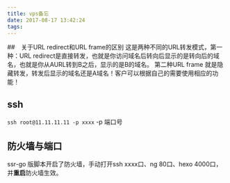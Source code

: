 ```yaml
---
title: vps备忘
date: 2017-08-17 13:42:24
tags:
---
```


##　关于URL redirect和URL frame的区别
这是两种不同的URL转发模式，第一种：URL redirect是直接转发，也就是你访问域名后转向后显示的是转向后的域名，也就是你从AURL转到B之后，显示的是B的域名。
第二种URL frame 就是隐藏转发，转发后显示的域名还是A域名！客户可以根据自己的需要使用相应的功能！

## ssh
`ssh root@11.11.11.11 -p xxxx` -p 端口号

## 防火墙与端口

ssr-go 版脚本开启了防火墙，手动打开ssh xxxx口、ng 80口、hexo 4000口，并**重启**防火墙生效。
